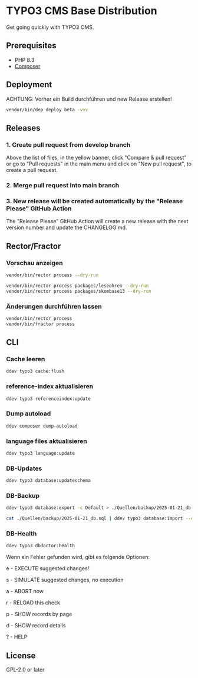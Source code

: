 # TYPO3 CMS Base Distribution

Get going quickly with TYPO3 CMS.

## Prerequisites

* PHP 8.3
* [Composer](https://getcomposer.org/download/)

## Deployment

ACHTUNG: Vorher ein Build durchführen und new Release erstellen!

```bash
vendor/bin/dep deploy beta -vvv
```

## Releases

### 1. Create pull request from develop branch

Above the list of files, in the yellow banner, click "Compare & pull request" or go to "Pull requests" in the main menu and click on "New pull request", to create a pull request.

### 2. Merge pull request into main branch

### 3. New release will be created automatically by the "Release Please" GitHub Action

The "Release Please" GitHub Action will create a new release with the next version number and update the CHANGELOG.md.

## Rector/Fractor

### Vorschau anzeigen

```bash
vendor/bin/rector process --dry-run

vendor/bin/rector process packages/leseohren --dry-run
vendor/bin/rector process packages/skombase13 --dry-run
```

### Änderungen durchführen lassen

```bash
vendor/bin/rector process
vendor/bin/fractor process
```

## CLI

### Cache leeren

```bash
ddev typo3 cache:flush
```

### reference-index aktualisieren

```bash
ddev typo3 referenceindex:update
```
### Dump autoload

```bash
ddev composer dump-autoload
```

### language files aktualisieren

```bash
ddev typo3 language:update
```

### DB-Updates

```bash
ddev typo3 database:updateschema
```

### DB-Backup
```bash
ddev typo3 database:export -c Default > ./Quellen/backup/2025-01-21_db.sql

cat ./Quellen/backup/2025-01-21_db.sql | ddev typo3 database:import --connection Default
```

### DB-Health

```bash
ddev typo3 dbdoctor:health
```
Wenn ein Fehler gefunden wird, gibt es folgende Optionen:

e - EXECUTE suggested changes!

s - SIMULATE suggested changes, no execution

a - ABORT now

r - RELOAD this check

p - SHOW records by page

d - SHOW record details

? - HELP

## License

GPL-2.0 or later
